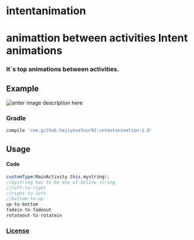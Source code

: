 # intentanimation
animattion between activities
**Intent animations**
===================

### It`s top animations between activities.

## **Example** ##

![enter image description here](https://image.ibb.co/hzqDnn/ezgif_com_video_to_gif")

### **Gradle**
```groovy
compile 'com.github.hajiyevelnur92:intentanimation:1.0'
```  

## **Usage** ##
#### **Code**
```java
customType(MainActivity.this,mystring);
//mystring has to be one of bellow string
//left-to-right
//right-to-left
//bottom-to-up
up-to-bottom
fadein-to-fadeout
rotateout-to-rotatein
```

### [License](./LICENSE.md)
